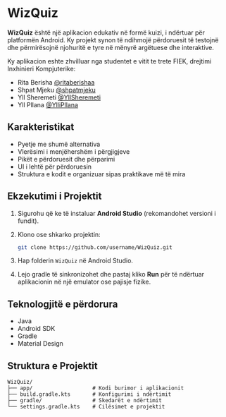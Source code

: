 # WizQuiz

**WizQuiz** është një aplikacion edukativ në formë kuizi, i ndërtuar për platformën Android. Ky projekt synon të ndihmojë përdoruesit të testojnë dhe përmirësojnë njohuritë e tyre në mënyrë argëtuese dhe interaktive.

Ky aplikacion eshte zhvilluar nga studentet e vitit te trete FIEK, drejtimi Inxhinieri Kompjuterike:

- Rita Berisha [@ritaberishaa](https://github.com/ritaberishaa)
- Shpat Mjeku [@shpatmjeku](https://github.com/shpatmjeku)
- Yll Sheremeti [@YllSheremeti](https://github.com/YllSheremeti)
- Yll Pllana [@YlliPllana](https://github.com/YlliPllana)

## Karakteristikat

- Pyetje me shumë alternativa
- Vlerësimi i menjëhershëm i përgjigjeve
- Pikët e përdoruesit dhe përparimi
- UI i lehtë për përdoruesin
- Struktura e kodit e organizuar sipas praktikave më të mira

## Ekzekutimi i Projektit

1. Sigurohu që ke të instaluar **Android Studio** (rekomandohet versioni i fundit).
2. Klono ose shkarko projektin:

   ```bash
   git clone https://github.com/username/WizQuiz.git
   ```

3. Hap folderin `WizQuiz` në Android Studio.
4. Lejo gradle të sinkronizohet dhe pastaj kliko **Run** për të ndërtuar aplikacionin në një emulator ose pajisje fizike.

## Teknologjitë e përdorura

- Java
- Android SDK
- Gradle
- Material Design

## Struktura e Projektit

```
WizQuiz/
├── app/                   # Kodi burimor i aplikacionit
├── build.gradle.kts       # Konfigurimi i ndërtimit
├── gradle/                # Skedarët e ndërtimit
└── settings.gradle.kts    # Cilësimet e projektit
```


